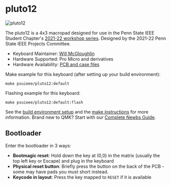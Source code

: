# pluto12

![pluto12](https://i.imgur.com/XYtwexoh.jpg)

The pluto12 is a 4x3 macropad designed for use in the Penn State IEEE Student Chapter's [2021-22 workshop series](https://github.com/psuieee/projects2021). Designed by the 2021-22 Penn State IEEE Projects Committee.

* Keyboard Maintainer: [Will McGloughlin](https://github.com/wymcg)
* Hardware Supported: Pro Micro and derivatives
* Hardware Availability: [PCB and case files](https://github.com/psuieee/pluto12)

Make example for this keyboard (after setting up your build environment):

    make psuieee/pluto12:default

Flashing example for this keyboard:

    make psuieee/pluto12:default:flash

See the [build environment setup](https://docs.qmk.fm/#/getting_started_build_tools) and the [make instructions](https://docs.qmk.fm/#/getting_started_make_guide) for more information. Brand new to QMK? Start with our [Complete Newbs Guide](https://docs.qmk.fm/#/newbs).

## Bootloader

Enter the bootloader in 3 ways:

* **Bootmagic reset**: Hold down the key at (0,0) in the matrix (usually the top left key or Escape) and plug in the keyboard
* **Physical reset button**: Briefly press the button on the back of the PCB - some may have pads you must short instead.
* **Keycode in layout**: Press the key mapped to `RESET` if it is available
